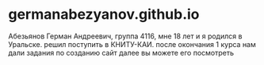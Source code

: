 # germanabezyanov.github.io
Абезьянов Герман Андреевич, группа 4116, мне 18 лет и я родился в Уральске. решил поступить в КНИТУ-КАИ. после окончания 1 курса нам дали задания по созданию сайт далее вы можете его посмотреть 
